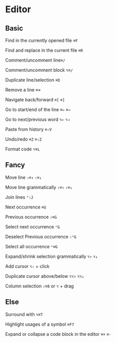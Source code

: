 # Editor

## Basic

Find in the currently opened file	`⌘F`

Find and replace in the current file	`⌘R`

Comment/uncomment line`⌘/`

Comment/uncomment block	`⌥⌘/`

Duplicate line/selection	`⌘D`

Remove a line	`⌘⌫`

Navigate back/forward	`⌘[` `⌘]`

Go to start/end of the line `⌘←` `⌘→`

Go to next/previous word `⌥←` `⌥→`

Paste from history `⌘⇧V`

Undo/redo `⌘Z` `⌘⇧Z`

Format code `⌥⌘L`

## Fancy

Move line	`⇧⌘↑` `⇧⌘↓`

Move line grammatically	`⇧⌘↑` `⇧⌘↓`

Join lines `⌃⇧J`

Next occurrence	`⌘G`

Previous occurrence	`⇧⌘G`

Select next occurrence	`⌃G`

Deselect Previous occurrence	`⇧⌃G`

Select all occurrence `⌃⌘G`

Expand/shrink selection grammatically   `⌥↑` `⌥↓`

Add cursor `⌥⇧` + click

Duplicate cursor above/below `⌥⌥↑` `⌥⌥↓`

Column selection `⇧⌘8` or `⌥` + drag

## Else

Surround with	`⌥⌘T`

Highlight usages of a symbol	`⌘F7`

Expand or collapse a code block in the editor	`⌘+` `⌘-`
